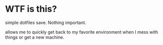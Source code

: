 # WTF is this?

simple dotfiles save. Nothing important.

allows me to quickly get back to my favorite environment when I mess with
things or get a new machine.

